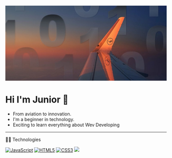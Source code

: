 <p align="center">
  <img src="git1.jpg">
</p>

# Hi I'm Junior 👋
- From aviation to innovation. 
- I'm a beginner in technology. 
- Exciting to learn everything about Wev Developing
<hr>
👨‍💻 Technologies

<br>

[![JavaScript](https://img.shields.io/badge/-JavaScript-black?style=flat&logo=javascript&link=https://github.com/BRdhanani)](https://github.com/BRdhanani) 
[![HTML5](https://img.shields.io/badge/-HTML5-E34F26?style=flat&logo=html5&logoColor=white&link=https://github.com/BRdhanani)](https://github.com/BRdhanani) 
[![CSS3](https://img.shields.io/badge/-CSS3-1572B6?style=flat&logo=css3&link=https://github.com/BRdhanani)](https://github.com/BRdhanani)
<img src="https://img.shields.io/badge/-Python-black?style=flat&logo=python&logoColor=white">

<!--
**JuniorMacedo91/JuniorMacedo91** is a ✨ _special_ ✨ repository because its `README.md` (this file) appears on your GitHub profile.
